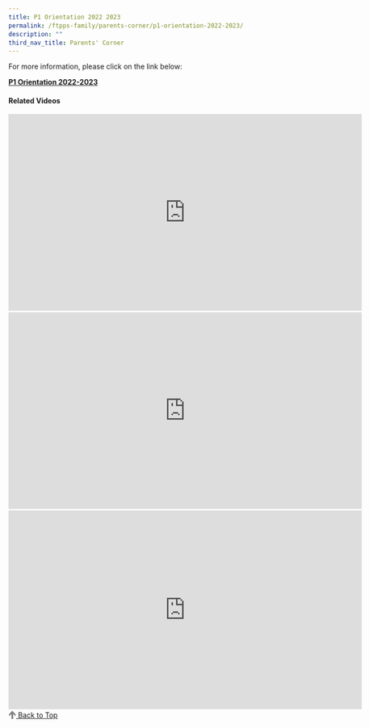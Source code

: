 ```yaml
---
title: P1 Orientation 2022 2023
permalink: /ftpps-family/parents-corner/p1-orientation-2022-2023/
description: ""
third_nav_title: Parents' Corner
---
```

For more information, please click on the link below:  

**[P1 Orientation 2022-2023](https://drive.google.com/file/d/1FzGjeEUSsrsL4hVQc-22ZBP29mx4_0Ps/view?usp=sharing)**

#### Related Videos

<iframe width="700" height="390" src="https://www.youtube.com/embed/IlsYkGqHfGo" title="FTPPS Corporate Video" frameborder="0" allow="accelerometer; autoplay; clipboard-write; encrypted-media; gyroscope; picture-in-picture" allowfullscreen></iframe>

<iframe width="700" height="390" src="https://www.youtube.com/embed/tW9jwyuovOo" title="Parents Gateway Onboarding video for Parents" frameborder="0" allow="accelerometer; autoplay; clipboard-write; encrypted-media; gyroscope; picture-in-picture" allowfullscreen></iframe>

<iframe width="700" height="394" src="https://www.youtube.com/embed/9gzKTOypbQI" title="Our Foundation Years" frameborder="0" allow="accelerometer; autoplay; clipboard-write; encrypted-media; gyroscope; picture-in-picture" allowfullscreen></iframe>

<a href="/ftpps-family/parents-corner/p1-orientation-2021-2022#lo_main">
 <img src="/images/arrow-up.png" style="width:3%" align="left"/> Back to Top
</a>